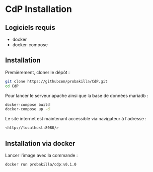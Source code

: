 # CdP Installation

## Logiciels requis

- docker
- docker-compose

## Installation

Premièrement, cloner le dépôt :

```bash
git clone https://githubcom/probakilla/CdP.git
cd CdP
```

Pour lancer le serveur apache ainsi que la base de données mariadb :

```bash
docker-compose build
docker-compose up -d
```

Le site internet est maintenant accessible via navigateur à l'adresse :

```bash
<http://localhost:8080/>
```

## Installation via docker

Lancer l'image avec la commande :

```bash
docker run probakilla/cdp:v0.1.0
```

